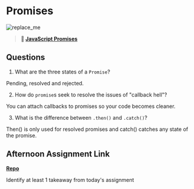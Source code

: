 # Promises

![replace_me](https://codeworks.blob.core.windows.net/public/assets/img/illustrations/placeholder.svg)

> **📖 [JavaScript Promises](https://codeworksacademy.com/fs-student-guide/resources/wk4/02-Promises)**

## Questions

1. What are the three states of a `Promise`?

Pending, resolved and rejected.

2. How do `promise`s seek to resolve the issues of "callback hell"?

You can attach callbacks to promises so your code becomes cleaner.

3. What is the difference between `.then()` and `.catch()`?

Then() is only used for resolved promises and catch() catches any state of the promise.

## Afternoon Assignment Link

**[Repo](https://github.com/ChristineKlosterman/gregslist)**

Identify at least 1 takeaway from today's assignment

